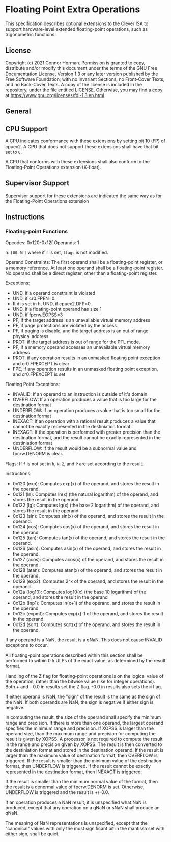 # Floating Point Extra Operations

This specification describes optional extensions to the Clever ISA to support hardware-level extended floating-point operations, such as trigonometric functions.



## License

Copyright (c)  2021  Connor Horman.
Permission is granted to copy, distribute and/or modify this document
under the terms of the GNU Free Documentation License, Version 1.3
or any later version published by the Free Software Foundation;
with no Invariant Sections, no Front-Cover Texts, and no Back-Cover Texts.
A copy of the license is included in the repository, under the file entitled LICENSE. Otherwise, you may find a copy at <https://www.gnu.org/licenses/fdl-1.3.en.html>.

## General

## CPU Support

A CPU indicates conformance with these extensions by setting bit 10 (FP) of cpuex2. A CPU that does not support these extensions shall have that bit set to `0`. 

A CPU that conforms with these extensions shall also conform to the Floating-Point Operations extension (X-float).

## Supervisor Support

Supervisor support for these extensions are indicated the same way as for the Floating-Point Operations extension

## Instructions

### Floating-point Functions

Opcodes: 0x120-0x12f
Operands: 1

h: `[00 0f]` where if `f` is set, `flags` is not modified.

Operand Constraints: The first operand shall be a floating-point register, or a memory reference. 
At least one operand shall be a floating-point register. No operand shall be a direct register, other than a floating-point register.

Exceptions:
- UND, if a operand constraint is violated
- UND, if cr0.FPEN=0.
- If `d` is set in h, UND, if cpuex2.DFP=0.
- UND, if a floating-point operand has size 1
- UND, if fpcrw.EOPSS=3
- PF, if the target address is an unavailable virtual memory address
- PF, if page protections are violated by the access
- PF, if paging is disable, and the target address is an out of range physical address
- PROT, if the target address is out of range for the PTL mode.
- PF, if a memory operand accesses an unavailable virtual memory address
- PROT, if any operation results in an unmasked floating point exception and cr0.FPEXCEPT is clear
- FPE, if any operation results in an unmasked floating point exception, and cr0.FPEXCEPT is set

Floating Point Exceptions:
- INVALID: If an operand to an instruction is outside of it's domain
- OVERFLOW: If an operation produces a value that is too large for the destination format
- UNDERFLOW: If an operation produces a value that is too small for the destination format
- INEXACT: If an operation with a rational result produces a value that cannot be exactly represented in the destiniation format.
- INEXACT: If the operation is performed with greater precision than the destination format, and the result cannot be exactly represented in the destiniation format
- UNDERFLOW: If the result would be a subnormal value and fpcrw.DENORM is clear.


Flags: If `f` is not set in `h`, `N`, `Z`, and `P` are set according to the result. 

Instructions:
- 0x120 (exp): Computes exp(x) of the operand, and stores the result in the operand.
- 0x121 (ln): Computes ln(x) (the natural logarithm) of the operand, and stores the result in the operand
- 0x122 (lg): Computes lg(x) (the base 2 logarithm) of the operand, and stores the result in the operand.
- 0x123 (sin): Computes sin(x) of the operand, and stores the result in the operand.
- 0x124 (cos): Computes cos(x) of the operand, and stores the result in the operand
- 0x125 (tan): Computes tan(x) of the operand, and stores the result in the operand.
- 0x126 (asin): Computes asin(x) of the operand, and stores the result in the operand.
- 0x127 (acos): Computes acos(x) of the operand, and stores the result in the operand.
- 0x128 (atan): Computes atan(x) of the operand, and stores the result in the operand.
- 0x129 (exp2): Computes 2^x of the operand, and stores the result in the operand.
- 0x12a (log10): Computes log10(x) (the base 10 logarithm) of the operand, and stores the result in the operand
- 0x12b (lnp1): Computes ln(x+1) of the operand, and stores the result in the operand
- 0x12c (expm1): Computes exp(x)-1 of the operand, and stores the result in the operand.
- 0x12d (sqrt): Computes sqrt(x) of the operand, and stores the result in the operand.

If any operand is a NaN, the result is a qNaN. This does not cause INVALID exceptions to occur.

All floating-point operations described within this section shall be performed to within 0.5 ULPs of the exact value, as determined by the result format.

Handling of the Z flag for floating-point operations is on the logical value of the operation, rather than the bitwise value (like for integer operations). Both + and - 0.0 in results set the Z flag. -0.0 in results also sets the `N` flag.

If either operand is NaN, the "sign" of the result is the same as the sign of the NaN. If both operands are NaN, the sign is negative if either sign is negative. 


In computing the result, the size of the operand shall specify the minimum range and precision. If there is more than one operand, the largest operand specifies the minimum range and precision. If XOPSS is larger than the operand size, than the maximum range and precision for computing the result is given by XOPSS. A processor is not required to compute the result in the range and precision given by XOPSS. 
The result is then converted to the destiniation format and stored in the destination operand. 
If the result is larger than the maximum value of destination format, then OVERFLOW is triggered. If the result is smaller than the minimum value of the destination format, then UNDERFLOW is triggered. If the result cannot be exactly represented in the destination format, then INEXACT is triggered.

If the result is smaller than the minimum normal value of the format, then the result is a denormal value of fpcrw.DENORM is set. Otherwise, UNDERFLOW is triggered and the result is +/-0.0.

If an operation produces a NaN result, it is unspecified what NaN is produced, except that any operation on a qNaN or sNaN shall produce an qNaN. 

The meaning of NaN representations is unspecified, except that the "canonical" values with only the most significant bit in the mantissa set with either sign, shall be quiet.
